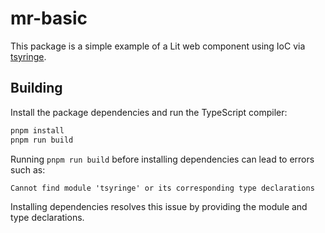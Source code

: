 # mr-basic

This package is a simple example of a Lit web component using IoC via [tsyringe](https://www.npmjs.com/package/tsyringe).

## Building

Install the package dependencies and run the TypeScript compiler:

```bash
pnpm install
pnpm run build
```

Running `pnpm run build` before installing dependencies can lead to errors such as:

```
Cannot find module 'tsyringe' or its corresponding type declarations
```

Installing dependencies resolves this issue by providing the module and type declarations.

